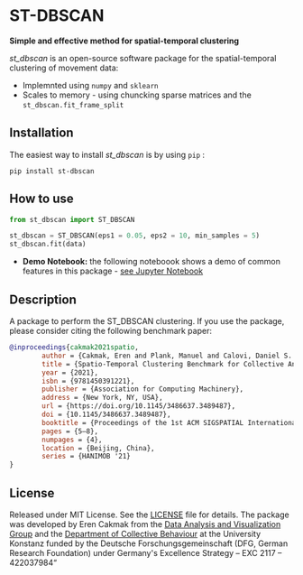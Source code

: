 # ST-DBSCAN

**Simple and effective method for spatial-temporal clustering**

*st_dbscan* is an open-source software package for the spatial-temporal clustering of movement data:

- Implemnted using `numpy` and `sklearn`
- Scales to memory - using chuncking sparse matrices and the `st_dbscan.fit_frame_split`

## Installation
The easiest way to install *st_dbscan* is by using `pip` :

    pip install st-dbscan

## How to use

```python
from st_dbscan import ST_DBSCAN

st_dbscan = ST_DBSCAN(eps1 = 0.05, eps2 = 10, min_samples = 5)
st_dbscan.fit(data)

```

- __Demo Notebook:__ the following noteboook shows a demo of common features in this package -
[see Jupyter Notebook](/demo/demo.ipynb)

## Description

A package to perform the ST_DBSCAN clustering. If you use the package, please consider citing the following benchmark paper:

```bibtex
@inproceedings{cakmak2021spatio,
        author = {Cakmak, Eren and Plank, Manuel and Calovi, Daniel S. and Jordan, Alex and Keim, Daniel},
        title = {Spatio-Temporal Clustering Benchmark for Collective Animal Behavior},
        year = {2021},
        isbn = {9781450391221},
        publisher = {Association for Computing Machinery},
        address = {New York, NY, USA},
        url = {https://doi.org/10.1145/3486637.3489487},
        doi = {10.1145/3486637.3489487},
        booktitle = {Proceedings of the 1st ACM SIGSPATIAL International Workshop on Animal Movement Ecology and Human Mobility},
        pages = {5–8},
        numpages = {4},
        location = {Beijing, China},
        series = {HANIMOB '21}
}
```

## License
Released under MIT License. See the [LICENSE](LICENSE) file for details.
The package was developed by Eren Cakmak from the [Data Analysis and Visualization Group](https://www.vis.uni-konstanz.de/) and the [Department of Collective Behaviour](http://collectivebehaviour.com) at the University Konstanz funded by the Deutsche Forschungsgemeinschaft (DFG, German Research Foundation) under Germany's Excellence Strategy – EXC 2117 – 422037984“